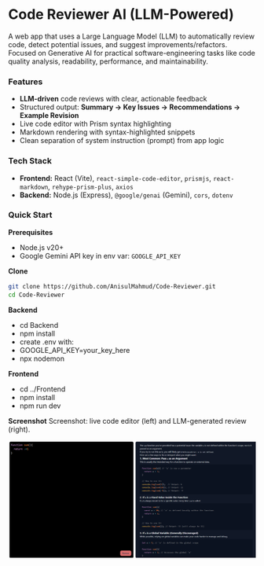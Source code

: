 # Code Reviewer AI (LLM-Powered)

A web app that uses a Large Language Model (LLM) to automatically review code, detect potential issues, and suggest improvements/refactors. Focused on Generative AI for practical software-engineering tasks like code quality analysis, readability, performance, and maintainability.

### Features
- **LLM-driven** code reviews with clear, actionable feedback
- Structured output: **Summary → Key Issues → Recommendations → Example Revision**
- Live code editor with Prism syntax highlighting
- Markdown rendering with syntax-highlighted snippets
- Clean separation of system instruction (prompt) from app logic

### Tech Stack
- **Frontend:** React (Vite), `react-simple-code-editor`, `prismjs`, `react-markdown`, `rehype-prism-plus`, `axios`
- **Backend:** Node.js (Express), `@google/genai` (Gemini), `cors`, `dotenv`

### Quick Start

**Prerequisites**
- Node.js v20+
- Google Gemini API key in env var: `GOOGLE_API_KEY`

**Clone**
```bash
git clone https://github.com/AnisulMahmud/Code-Reviewer.git
cd Code-Reviewer 
```

**Backend** 
- cd Backend
- npm install
- create .env with:
- GOOGLE_API_KEY=your_key_here
- npx nodemon 

**Frontend**
- cd ../Frontend
- npm install
- npm run dev

**Screenshot**
Screenshot: live code editor (left) and LLM-generated review (right).

![alt text](image.png)